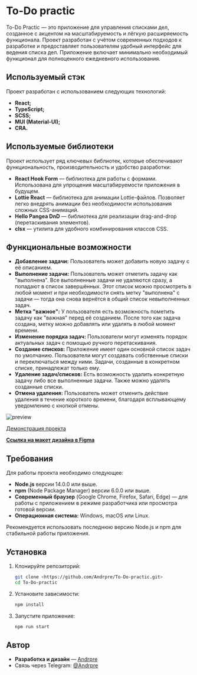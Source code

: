 # To-Do practic

To-Do Practic — это приложение для управления списками дел, созданное с акцентом на масштабируемость и лёгкую расширяемость функционала. Проект разработан с учётом современных подходов к разработке и предоставляет пользователям удобный интерфейс для ведения списка дел. Приложение включает минимально необходимый функционал для полноценного ежедневного использования.

## Используемый стэк

Проект разработан с использованием следующих технологий:

- **React;**
- **TypeScript;**
- **SCSS;**
- **MUI (Material-UI);**
- **CRA.**

## Используемые библиотеки

Проект использует ряд ключевых библиотек, которые обеспечивают функциональность, производительность и удобство разработки:

- **React Hook Form** — библиотека для работы с формами. Использована для упрощения масштабируемости приложения в будущем.
- **Lottie React** — библиотека для анимации Lottie-файлов. Позволяет легко внедрять анимации без необходимости использования сложных CSS-анимаций.
- **Hello Pangea DnD** — библиотека для реализации drag-and-drop (перетаскивания элементов).
- **clsx** — утилита для удобного комбинирования классов CSS.

## **Функциональные возможности**

- **Добавление задачи:** Пользователь может добавить новую задачу с её описанием.
- **Выполнение задачи:** Пользователь может отметить задачу как "выполнена". Все выполненные задачи не удаляются сразу, а попадают в список завершённых. Этот список можно просмотреть в любой момент и при необходимости снять метку "выполнена" с задачи — тогда она снова вернётся в общий список невыполненных задач.
- **Метка "важное":** У пользователя есть возможность пометить задачу как "важная" перед её созданием. После того как задача создана, метку можно добавлять или удалять в любой момент времени.
- **Изменение порядка задач:** Пользователи могут изменять порядок актуальных задач с помощью ручного перетаскивания.
- **Создание списков:** Приложение имеет один основной список задач по умолчанию. Пользователи могут создавать собственные списки и переключаться между ними. Задачи, созданные в конкретном списке, принадлежат только ему.
- **Удаление задач/списков:** Есть возможность удалить конкретную задачу либо все выполненные задачи. Также можно удалять созданные списки.
- **Отмена удаления:** Пользователь может отменить действие удаления в течение короткого времени, благодаря всплывающему уведомлению с кнопкой отмены.

![preview](https://andrpre.ru/projects/to-do-practic/preview.png)

[Демонстрация проекта](https://andrpre.ru/projects/to-do-practic/)

[**Ссылка на макет дизайна в Figma**](https://www.figma.com/design/Plevt7FfqdRjPj2RrNz1ME/Pet-projects?node-id=0-1&t=2RNyiQu2EOpvHaMk-1)

## **Требования**

Для работы проекта необходимо следующее:

- **Node.js** версии 14.0.0 или выше.
- **npm** (Node Package Manager) версии 6.0.0 или выше.
- **Современный браузер** (Google Chrome, Firefox, Safari, Edge) — для работы с приложением в режиме разработчика или просмотра готовой версии.
- **Операционная система:** Windows, macOS или Linux.

Рекомендуется использовать последнюю версию Node.js и npm для стабильной работы приложения.

## **Установка**

1. Клонируйте репозиторий:
    
    ```bash
    git clone <https://github.com/Andrpre/To-Do-practic.git>
    cd To-Do-practic
    ```
    
2. Установите зависимости:
    
    ```jsx
    npm install
    ```
    
3. Запустите приложение:
    
    ```jsx
    npm run start
    ```
    

## Автор

- **Разработка и дизайн** — [Andrpre](https://github.com/Andrpre)
- Связь через Telegram: [@Andrpre](https://t.me/Andrpre)
